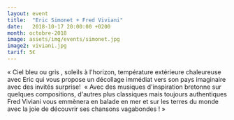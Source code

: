 ```yaml
---
layout: event
title:  "Eric Simonet + Fred Viviani"
date:   2018-10-17 20:00:00 +0200
month: octobre-2018
image: assets/img/events/simonet.jpg
image2: viviani.jpg
tarif: 5€
---
```


« Ciel bleu ou gris , soleils à l'horizon, température extérieure chaleureuse avec Eric qui vous propose un décollage immédiat vers son pays imaginaire avec des invités surprise!  « Avec des musiques d'inspiration bretonne sur quelques compositions, d'autres plus classiques mais toujours authentiques Fred Viviani vous emmènera en balade en mer et sur les terres du monde avec la joie de découvrir ses chansons vagabondes ! »

